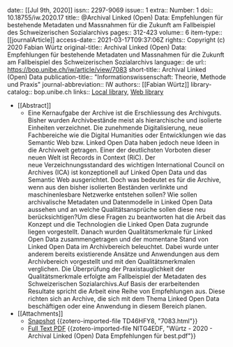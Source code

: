 date:: [[Jul 9th, 2020]]
issn:: 2297-9069
issue:: 1
extra:: Number: 1
doi:: 10.18755/iw.2020.17
title:: @Archival Linked (Open) Data: Empfehlungen für bestehende Metadaten und Massnahmen für die Zukunft am Fallbeispiel des Schweizerischen Sozialarchivs
pages:: 312-423
volume:: 6
item-type:: [[journalArticle]]
access-date:: 2021-03-17T09:37:06Z
rights:: Copyright (c) 2020 Fabian Würtz
original-title:: Archival Linked (Open) Data: Empfehlungen für bestehende Metadaten und Massnahmen für die Zukunft am Fallbeispiel des Schweizerischen Sozialarchivs
language:: de
url:: https://bop.unibe.ch/iw/article/view/7083
short-title:: Archival Linked (Open) Data
publication-title:: "Informationswissenschaft: Theorie, Methode und Praxis"
journal-abbreviation:: IW
authors:: [[Fabian Würtz]]
library-catalog:: bop.unibe.ch
links:: [Local library](zotero://select/groups/2386895/items/9SLGBJVM), [Web library](https://www.zotero.org/groups/2386895/items/9SLGBJVM)

- [[Abstract]]
	- Eine Kernaufgabe der Archive ist die Erschliessung des Archivguts. Bisher wurden Archivbestände meist als hierarchische und isolierte Einheiten verzeichnet. Die zunehmende Digitalisierung, neue Fachbereiche wie die Digital Humanities oder Entwicklungen wie das Semantic Web bzw. Linked Open Data haben jedoch neue Ideen in die Archivwelt getragen. Einer der deutlichsten Vorboten dieser neuen Welt ist Records in Context (RiC). Der neue Verzeichnungsstandard des wichtigen International Council on Archives (ICA) ist konzeptionell auf Linked Open Data und das Semantic Web ausgerichtet. Doch was bedeutet es für die Archive, wenn aus den bisher isolierten Beständen verlinkte und maschinenlesbare Netzwerke entstehen sollen? Wie sollen archivalische Metadaten und Datenmodelle in Linked Open Data aussehen und an welche Qualitätsansprüche sollen diese neu berücksichtigen?Um diese Fragen zu beantworten hat die Arbeit das Konzept und die Technologien die Linked Open Data zugrunde liegen vorgestellt. Danach wurden Qualitätsmerkmale für Linked Open Data zusammengetragen und der momentane Stand von Linked Open Data im Archivbereich beleuchtet. Dabei wurde unter anderem bereits existierende Ansätze und Anwendungen aus dem Archivbereich vorgestellt und mit den Qualitätsmerkmalen verglichen. Die Überprüfung der Praxistauglichkeit der Qualitätsmerkmale erfolgte am Fallbeispiel der Metadaten des Schweizerischen Sozialarchivs.Auf Basis der erarbeitenden Resultate spricht die Arbeit eine Reihe von Empfehlungen aus. Diese richten sich an Archive, die sich mit dem Thema Linked Open Data beschäftigen oder eine Anwendung in diesem Bereich planen.
- [[Attachments]]
	- [Snapshot](https://bop.unibe.ch/iw/article/view/7083) {{zotero-imported-file TD46HFY8, "7083.html"}}
	- [Full Text PDF](https://bop.unibe.ch/iw/article/download/7083/9937) {{zotero-imported-file NITG4EDF, "Würtz - 2020 - Archival Linked (Open) Data Empfehlungen für best.pdf"}}